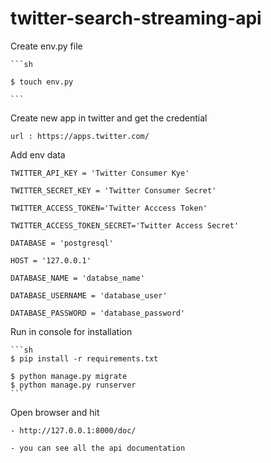 # twitter-search-streaming-api
 Create env.py file

	```sh

	$ touch env.py

	```
 Create new app in twitter and get the credential

	url : https://apps.twitter.com/

 Add env data 

	TWITTER_API_KEY = 'Twitter Consumer Kye'

	TWITTER_SECRET_KEY = 'Twitter Consumer Secret'

	TWITTER_ACCESS_TOKEN='Twitter Acccess Token'

	TWITTER_ACCESS_TOKEN_SECRET='Twitter Access Secret'

	DATABASE = 'postgresql'

	HOST = '127.0.0.1'

	DATABASE_NAME = 'databse_name'

	DATABASE_USERNAME = 'database_user'

	DATABASE_PASSWORD = 'database_password'

Run in console for installation

	```sh
	$ pip install -r requirements.txt

	$ python manage.py migrate
	$ python manage.py runserver
	```

Open browser and hit

	- http://127.0.0.1:8000/doc/

	- you can see all the api documentation
	

